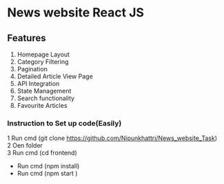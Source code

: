 # News website React JS

## Features

1) Homepage Layout
2) Category Filtering
3) Pagination
4) Detailed Article View Page
5) API Integration
6) State Management
7) Search functionality
8) Favourite Articles

### Instruction to Set up code(Easily)

1 Run cmd (git clone https://github.com/Nipunkhattri/News_website_Task)</br>
2 Oen folder</br>
3 Run cmd (cd frontend)
<ul>
<li>Run cmd (npm install)</li>
<li>Run cmd (npm start )</li>
</ul>
